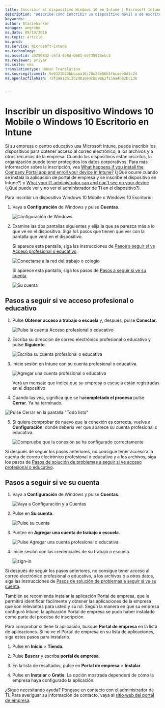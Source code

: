 ```yaml
---
title: Inscribir el dispositivo Windows 10 en Intune | Microsoft Intune
description: "Describe cómo inscribir un dispositivo móvil o de escritorio Windows 10 en Intune."
keywords: 
author: Staciebarker
manager: angrobe
ms.date: 09/19/2016
ms.topic: article
ms.prod: 
ms.service: microsoft-intune
ms.technology: 
ms.assetid: 36250832-c6fd-4e8d-b681-de735023ebc3
ms.reviewer: priyar
ms.suite: ems
translationtype: Human Translation
ms.sourcegitcommit: 9e0321b23bbbaaa16c28c23e56b5fbcaee0d3c24
ms.openlocfilehash: 75f19a1c613b2d018e0cb89862f15aa4be2bc138


---
```



# Inscribir un dispositivo Windows 10 Mobile o Windows 10 Escritorio en Intune

Si su empresa o centro educativo usa Microsoft Intune, puede inscribir los dispositivos para obtener acceso al correo electrónico, a los archivos y a otros recursos de la empresa. Cuando los dispositivos están inscritos, la organización puede tener protegidos los datos corporativos. Para más información sobre la inscripción, vea [What happens if you install the Company Portal app and enroll your device in Intune?](what-happens-if-you-install-the-company-portal-app-and-enroll-your-device-in-intune-windows.md) (¿Qué ocurre cuando se instala la aplicación de portal de empresa y se inscribe el dispositivo en Intune?) y [What your IT administrator can and can't see on your device](what-can-your-it-administrator-see-when-you-enroll-your-device-in-intune-windows.md) (¿Qué puede ver y no ver el administrador de TI en el dispositivo?).


Para inscribir un dispositivo Windows 10 Mobile o Windows 10 Escritorio:

1.  Vaya a **Configuración** de Windows y pulse **Cuentas**.

    ![Configuración de Windows](./media/w10-enroll-rs1-settings-accounts.png)

2.  Examine las dos pantallas siguientes y elija la que se parezca más a lo que ve en el dispositivo. Siga los pasos que tienen que ver con la pantalla que verá en el dispositivo.

    Si aparece esta pantalla, siga las instrucciones de [Pasos a seguir si ve Acceso profesional o educativo](#steps-to-follow-if-you-see-access-work-or-school).

    ![Conectarse a la red del trabajo o colegio](./media/w10-enroll-rs1-connect-to-work-or-school.png)

    Si aparece esta pantalla, siga los pasos de [Pasos a seguir si ve su cuenta](#steps-to-follow-if-you-see-your-account).

    ![Su cuenta](./media/w10-enroll-2-accounts-your-account.png)

## Pasos a seguir si ve acceso profesional o educativo

1.  Pulse **Obtener acceso a trabajo o escuela** y, después, pulse **Conectar**.

    ![Pulse la cuenta Acceso profesional o educativo](./media/w10-enroll-rs1-connect-to-work-or-school.png)

2.  Escriba su dirección de correo electrónico profesional o educativo y pulse **Siguiente**.

    ![Escriba su cuenta profesional o educativa](./media/w10-enroll-rs1-set-up-work-or-school-account.png)

3. Inicie sesión en Intune con su cuenta profesional o educativa.

    ![Agregar una cuenta profesional o educativa](./media/w10-enroll-rs1-enter-your-credentials.png)

    Verá un mensaje que indica que su empresa o escuela están registradas en el dispositivo.

4. Cuando las vea, significa que se ha**completado el proceso** pulse **Cerrar**. Ya ha terminado.

  ![Pulse Cerrar en la pantalla "Todo listo"](./media/w10-enroll-rs1-youre-all-set.png)

5. Si quiere comprobar de nuevo que la conexión es correcta, vuelva a **Configuración**, donde debería ver que aparece su cuenta profesional o educativa.

    ![Compruebe que la conexión se ha configurado correctamente](./media/w10-enroll-rs1-validate-successful-enrollment.png)

Si después de seguir los pasos anteriores, no consigue tener acceso a la cuenta de correo electrónico profesional o educativo y a los archivos, siga los pasos de [Pasos de solución de problemas a seguir si ve acceso profesional o educativo](troubleshoot-your-windows-10-device-windows.md#troubleshooting-steps-to-follow-if-you-see-access-work-or-school).


## Pasos a seguir si ve su cuenta

1.  Vaya a **Configuración** de Windows y pulse **Cuentas**.

    ![Vaya a Configuración y a Cuentas](./media/W10-enroll-1-settings-accounts.png)

2.  Pulse en **Su cuenta**.

    ![Pulse su cuenta](./media/W10-enroll-2-accounts-your-account.png)

3.  Puntee en **Agregar una cuenta de trabajo o escuela**.

    ![Pulse Agregar una cuenta profesional o educativa](./media/w10-enroll-3-add-work-school-acct.png)

4.  Inicie sesión con las credenciales de su trabajo o escuela.

    ![sign-in](./media/W10-enroll-4-sign-in.png)

Si después de seguir los pasos anteriores, no consigue tener acceso al correo electrónico profesional o educativo, a los archivos o a otros datos, siga las instrucciones de [Pasos de solución de problemas a seguir si ve su cuenta](troubleshoot-your-windows-10-device-windows.md#troubleshooting-steps-to-follow-if-you-see-your-account).

También se recomienda instalar la aplicación Portal de empresa, que le permitirá identificar fácilmente y obtener las aplicaciones de la empresa que son relevantes para usted y su rol. Según la manera en que su empresa configuró Intune, la aplicación Portal de empresa se pudo haber instalado como parte del proceso de inscripción.

Para comprobar si tiene la aplicación, busque **Portal de empresa** en la lista de aplicaciones. Si no ve el Portal de empresa en su lista de aplicaciones, siga estos pasos para instalarlo.

1.  Pulse en **Inicio** &gt; **Tienda**.

2.  Pulse **Buscar** y escriba **portal de empresa**.

3.  En la lista de resultados, pulse en **Portal de empresa** &gt; **Instalar**.

4.  Pulse en **Instalar** o **Gratis**. La opción mostrada dependerá de cómo la empresa haya configurado la aplicación.

¿Sigue necesitando ayuda? Póngase en contacto con el administrador de TI. Para averiguar su información de contacto, vaya al [sitio web del portal de empresa](http://portal.manage.microsoft.com).





<!--HONumber=Oct16_HO1-->


